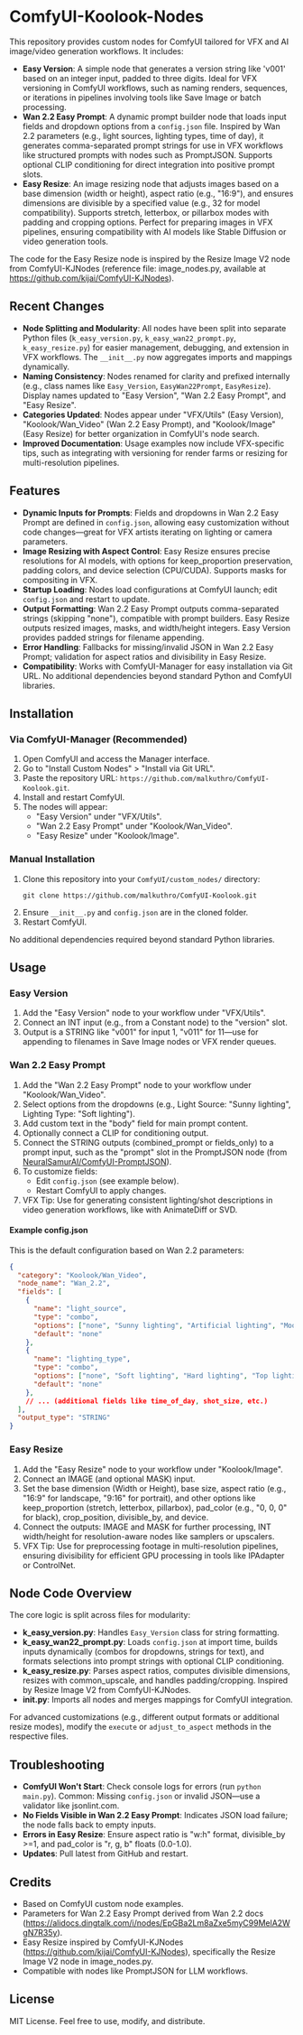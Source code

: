 # ComfyUI-Koolook-Nodes

This repository provides custom nodes for ComfyUI tailored for VFX and AI image/video generation workflows. It includes:

- **Easy Version**: A simple node that generates a version string like 'v001' based on an integer input, padded to three digits. Ideal for VFX versioning in ComfyUI workflows, such as naming renders, sequences, or iterations in pipelines involving tools like Save Image or batch processing.
- **Wan 2.2 Easy Prompt**: A dynamic prompt builder node that loads input fields and dropdown options from a `config.json` file. Inspired by Wan 2.2 parameters (e.g., light sources, lighting types, time of day), it generates comma-separated prompt strings for use in VFX workflows like structured prompts with nodes such as PromptJSON. Supports optional CLIP conditioning for direct integration into positive prompt slots.
- **Easy Resize**: An image resizing node that adjusts images based on a base dimension (width or height), aspect ratio (e.g., "16:9"), and ensures dimensions are divisible by a specified value (e.g., 32 for model compatibility). Supports stretch, letterbox, or pillarbox modes with padding and cropping options. Perfect for preparing images in VFX pipelines, ensuring compatibility with AI models like Stable Diffusion or video generation tools.

The code for the Easy Resize node is inspired by the Resize Image V2 node from ComfyUI-KJNodes (reference file: image_nodes.py, available at https://github.com/kijai/ComfyUI-KJNodes).

## Recent Changes
- **Node Splitting and Modularity**: All nodes have been split into separate Python files (`k_easy_version.py`, `k_easy_wan22_prompt.py`, `k_easy_resize.py`) for easier management, debugging, and extension in VFX workflows. The `__init__.py` now aggregates imports and mappings dynamically.
- **Naming Consistency**: Nodes renamed for clarity and prefixed internally (e.g., class names like `Easy_Version`, `EasyWan22Prompt`, `EasyResize`). Display names updated to "Easy Version", "Wan 2.2 Easy Prompt", and "Easy Resize".
- **Categories Updated**: Nodes appear under "VFX/Utils" (Easy Version), "Koolook/Wan_Video" (Wan 2.2 Easy Prompt), and "Koolook/Image" (Easy Resize) for better organization in ComfyUI's node search.
- **Improved Documentation**: Usage examples now include VFX-specific tips, such as integrating with versioning for render farms or resizing for multi-resolution pipelines.

## Features
- **Dynamic Inputs for Prompts**: Fields and dropdowns in Wan 2.2 Easy Prompt are defined in `config.json`, allowing easy customization without code changes—great for VFX artists iterating on lighting or camera parameters.
- **Image Resizing with Aspect Control**: Easy Resize ensures precise resolutions for AI models, with options for keep_proportion preservation, padding colors, and device selection (CPU/CUDA). Supports masks for compositing in VFX.
- **Startup Loading**: Nodes load configurations at ComfyUI launch; edit `config.json` and restart to update.
- **Output Formatting**: Wan 2.2 Easy Prompt outputs comma-separated strings (skipping "none"), compatible with prompt builders. Easy Resize outputs resized images, masks, and width/height integers. Easy Version provides padded strings for filename appending.
- **Error Handling**: Fallbacks for missing/invalid JSON in Wan 2.2 Easy Prompt; validation for aspect ratios and divisibility in Easy Resize.
- **Compatibility**: Works with ComfyUI-Manager for easy installation via Git URL. No additional dependencies beyond standard Python and ComfyUI libraries.

## Installation
### Via ComfyUI-Manager (Recommended)
1. Open ComfyUI and access the Manager interface.
2. Go to "Install Custom Nodes" > "Install via Git URL".
3. Paste the repository URL: `https://github.com/malkuthro/ComfyUI-Koolook.git`.
4. Install and restart ComfyUI.
5. The nodes will appear:
   - "Easy Version" under "VFX/Utils".
   - "Wan 2.2 Easy Prompt" under "Koolook/Wan_Video".
   - "Easy Resize" under "Koolook/Image".

### Manual Installation
1. Clone this repository into your `ComfyUI/custom_nodes/` directory:
   ```
   git clone https://github.com/malkuthro/ComfyUI-Koolook.git
   ```
2. Ensure `__init__.py` and `config.json` are in the cloned folder.
3. Restart ComfyUI.

No additional dependencies required beyond standard Python libraries.

## Usage

### Easy Version
1. Add the "Easy Version" node to your workflow under "VFX/Utils".
2. Connect an INT input (e.g., from a Constant node) to the "version" slot.
3. Output is a STRING like "v001" for input 1, "v011" for 11—use for appending to filenames in Save Image nodes or VFX render queues.

### Wan 2.2 Easy Prompt
1. Add the "Wan 2.2 Easy Prompt" node to your workflow under "Koolook/Wan_Video".
2. Select options from the dropdowns (e.g., Light Source: "Sunny lighting", Lighting Type: "Soft lighting").
3. Add custom text in the "body" field for main prompt content.
4. Optionally connect a CLIP for conditioning output.
5. Connect the STRING outputs (combined_prompt or fields_only) to a prompt input, such as the "prompt" slot in the PromptJSON node (from [NeuralSamurAI/ComfyUI-PromptJSON](https://github.com/NeuralSamurAI/ComfyUI-PromptJSON)).
6. To customize fields:
   - Edit `config.json` (see example below).
   - Restart ComfyUI to apply changes.
7. VFX Tip: Use for generating consistent lighting/shot descriptions in video generation workflows, like with AnimateDiff or SVD.

#### Example config.json
This is the default configuration based on Wan 2.2 parameters:
```json
{
  "category": "Koolook/Wan_Video",
  "node_name": "Wan_2.2",
  "fields": [
    {
      "name": "light_source",
      "type": "combo",
      "options": ["none", "Sunny lighting", "Artificial lighting", "Moonlighting", "Practical lighting", "Firelighting", "Fluorescent lighting", "Overcast lighting", "Mixed lighting"],
      "default": "none"
    },
    {
      "name": "lighting_type",
      "type": "combo",
      "options": ["none", "Soft lighting", "Hard lighting", "Top lighting", "Side lighting", "Underlighting", "Edge lighting", "Silhouette lighting", "Low contrast lighting", "High contrast lighting"],
      "default": "none"
    },
    // ... (additional fields like time_of_day, shot_size, etc.)
  ],
  "output_type": "STRING"
}
```

### Easy Resize
1. Add the "Easy Resize" node to your workflow under "Koolook/Image".
2. Connect an IMAGE (and optional MASK) input.
3. Set the base dimension (Width or Height), base size, aspect ratio (e.g., "16:9" for landscape, "9:16" for portrait), and other options like keep_proportion (stretch, letterbox, pillarbox), pad_color (e.g., "0, 0, 0" for black), crop_position, divisible_by, and device.
4. Connect the outputs: IMAGE and MASK for further processing, INT width/height for resolution-aware nodes like samplers or upscalers.
5. VFX Tip: Use for preprocessing footage in multi-resolution pipelines, ensuring divisibility for efficient GPU processing in tools like IPAdapter or ControlNet.

## Node Code Overview
The core logic is split across files for modularity:
- **k_easy_version.py**: Handles `Easy_Version` class for string formatting.
- **k_easy_wan22_prompt.py**: Loads `config.json` at import time, builds inputs dynamically (combos for dropdowns, strings for text), and formats selections into prompt strings with optional CLIP conditioning.
- **k_easy_resize.py**: Parses aspect ratios, computes divisible dimensions, resizes with common_upscale, and handles padding/cropping. Inspired by Resize Image V2 from ComfyUI-KJNodes.
- **__init__.py**: Imports all nodes and merges mappings for ComfyUI integration.

For advanced customizations (e.g., different output formats or additional resize modes), modify the `execute` or `adjust_to_aspect` methods in the respective files.

## Troubleshooting
- **ComfyUI Won't Start**: Check console logs for errors (run `python main.py`). Common: Missing `config.json` or invalid JSON—use a validator like jsonlint.com.
- **No Fields Visible in Wan 2.2 Easy Prompt**: Indicates JSON load failure; the node falls back to empty inputs.
- **Errors in Easy Resize**: Ensure aspect ratio is "w:h" format, divisible_by >=1, and pad_color is "r, g, b" floats (0.0-1.0).
- **Updates**: Pull latest from GitHub and restart.

## Credits
- Based on ComfyUI custom node examples.
- Parameters for Wan 2.2 Easy Prompt derived from Wan 2.2 docs (https://alidocs.dingtalk.com/i/nodes/EpGBa2Lm8aZxe5myC99MelA2WgN7R35y).
- Easy Resize inspired by ComfyUI-KJNodes (https://github.com/kijai/ComfyUI-KJNodes), specifically the Resize Image V2 node in image_nodes.py.
- Compatible with nodes like PromptJSON for LLM workflows.

## License
MIT License. Feel free to use, modify, and distribute.